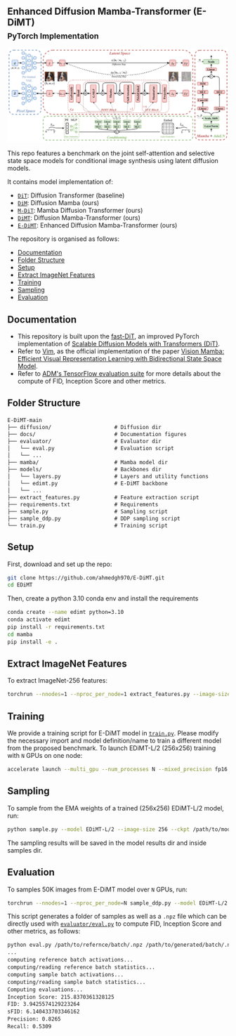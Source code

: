 ## Enhanced Diffusion Mamba-Transformer (E-DiMT)<br><sub>PyTorch Implementation</sub>

![E-DiMT overall architecture](docs/edimt_diag.png)

This repo features a benchmark on the joint self-attention and selective state space models for conditional image synthesis using latent diffusion models.

It contains model implementation of:

* [`DiT`](models/dit.py): Diffusion Transformer (baseline)
* [`DiM`](models/dim.py): Diffusion Mamba (ours)
* [`M-DiT`](models/mdit.py): Mamba Diffusion Transformer (ours)
* [`DiMT`](models/dimt.py):  Diffusion Mamba-Transformer (ours)
* [`E-DiMT`](models/edimt.py):  Enhanced Diffusion Mamba-Transformer (ours)

The repository is organised as follows:
  * [Documentation](#documentation)
  * [Folder Structure](#folder-structure)
  * [Setup](#setup)
  * [Extract ImageNet Features](#extract-imagenet-features)
  * [Training](#training)
  * [Sampling](#sampling)
  * [Evaluation](#evaluation) 
 
## Documentation
* This repository is built upon the [fast-DiT](https://github.com/chuanyangjin/fast-DiT), an improved PyTorch implementation of [Scalable Diffusion Models with Transformers (DiT)](https://openaccess.thecvf.com/content/ICCV2023/papers/Peebles_Scalable_Diffusion_Models_with_Transformers_ICCV_2023_paper.pdf).
* Refer to [Vim](https://github.com/hustvl/Vim), as the official implementation of the paper [Vision Mamba: Efficient Visual Representation Learning with Bidirectional State Space Model](https://arxiv.org/abs/2401.09417).
* Refer to [ADM's TensorFlow evaluation suite](https://github.com/openai/guided-diffusion/tree/main/evaluations) for more details about the compute of FID, Inception Score and other metrics.

## Folder Structure
``` 
E-DiMT-main
├── diffusion/                    # Diffusion dir
├── docs/                         # Documentation figures
├── evaluator/                    # Evaluator dir
│   └── eval.py                   # Evaluation script
│   └── ...                 
├── mamba/                        # Mamba model dir
├── models/                       # Backbones dir
│   └── layers.py                 # Layers and utility functions
│   └── edimt.py                  # E-DiMT backbone
│   └── ...                 
├── extract_features.py           # Feature extraction script
├── requirements.txt              # Requirements
├── sample.py                     # Sampling script 
├── sample_ddp.py                 # DDP sampling script
└── train.py                      # Training script
```

## Setup

First, download and set up the repo:

```bash
git clone https://github.com/ahmedgh970/E-DiMT.git
cd EDiMT
```

Then, create a python 3.10 conda env and install the requirements

```bash
conda create --name edimt python=3.10
conda activate edimt
pip install -r requirements.txt
cd mamba
pip install -e .
```

## Extract ImageNet Features

To extract ImageNet-256 features:

```bash
torchrun --nnodes=1 --nproc_per_node=1 extract_features.py --image-size 256 --data-path /path/to/imagenet256 --features-path /path/to/store/features
```

## Training
We provide a training script for E-DiMT model in [`train.py`](train.py). Please modify the necessary import and model definition/name to train a different model from the proposed benchmark.
To launch EDiMT-L/2 (256x256) training with `N` GPUs on one node:

```bash
accelerate launch --multi_gpu --num_processes N --mixed_precision fp16 train.py --model EDiMT-L/2  --image-size 256 --features-path /path/to/store/features
```

## Sampling

To sample from the EMA weights of a trained (256x256) EDiMT-L/2 model, run:

```bash
python sample.py --model EDiMT-L/2 --image-size 256 --ckpt /path/to/model.pt
```

The sampling results will be saved in the model results dir and inside samples dir.

## Evaluation

To samples 50K images from E-DiMT model over `N` GPUs, run:

```bash
torchrun --nnodes=1 --nproc_per_node=N sample_ddp.py --model EDiMT-L/2 --num-fid-samples 50000
```

This script  generates a folder of samples as well as a `.npz` file which can be directly used with [`evaluator/eval.py`](evaluator/eval.py) to compute FID, Inception Score and other metrics, as follows:

```bash
python eval.py /path/to/refernce/batch/.npz /path/to/generated/batch/.npz
...
computing reference batch activations...
computing/reading reference batch statistics...
computing sample batch activations...
computing/reading sample batch statistics...
Computing evaluations...
Inception Score: 215.8370361328125
FID: 3.9425574129223264
sFID: 6.140433703346162
Precision: 0.8265
Recall: 0.5309
```